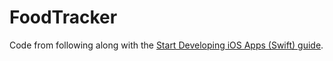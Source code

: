 # FoodTracker

Code from following along with the [Start Developing iOS Apps (Swift) guide](https://developer.apple.com/library/content/referencelibrary/GettingStarted/DevelopiOSAppsSwift/index.html).
